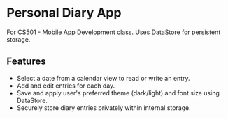 # Personal Diary App

For CS501 - Mobile App Development class. Uses DataStore for persistent storage.

## Features

- Select a date from a calendar view to read or write an entry.
- Add and edit entries for each day.
- Save and apply user's preferred theme (dark/light) and font size using DataStore.
- Securely store diary entries privately within internal storage.
